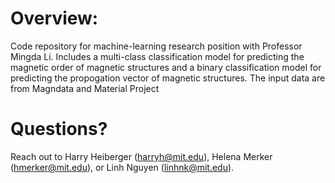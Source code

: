 # Overview:
Code repository for machine-learning research position with Professor Mingda Li.  Includes a multi-class classification model for predicting the magnetic order of magnetic structures and a binary classification model for predicting the propogation vector of magnetic structures. The input data are from Magndata and Material Project  

# Questions?
Reach out to Harry Heiberger (harryh@mit.edu), Helena Merker (hmerker@mit.edu), or Linh Nguyen (linhnk@mit.edu).
